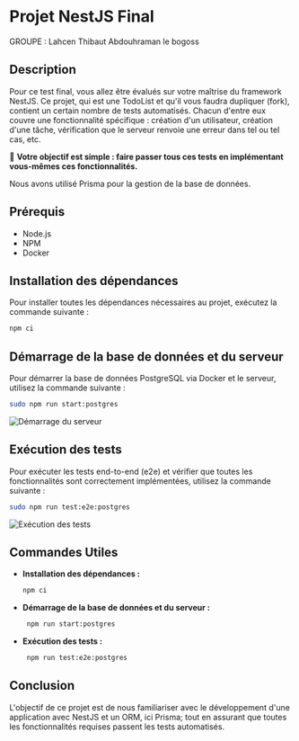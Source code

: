 
# Projet NestJS Final
GROUPE : Lahcen Thibaut Abdouhraman le bogoss
## Description

Pour ce test final, vous allez être évalués sur votre maîtrise du framework NestJS. Ce projet, qui est une TodoList et qu'il vous faudra dupliquer (fork), contient un certain nombre de tests automatisés. Chacun d'entre eux couvre une fonctionnalité spécifique : création d'un utilisateur, création d'une tâche, vérification que le serveur renvoie une erreur dans tel ou tel cas, etc.

🎯 **Votre objectif est simple : faire passer tous ces tests en implémentant vous-mêmes ces fonctionnalités.**

Nous avons utilisé Prisma pour la gestion de la base de données.

## Prérequis

- Node.js
- NPM
- Docker

## Installation des dépendances

Pour installer toutes les dépendances nécessaires au projet, exécutez la commande suivante :

```bash
npm ci
```

## Démarrage de la base de données et du serveur

Pour démarrer la base de données PostgreSQL via Docker et le serveur, utilisez la commande suivante :

```bash
sudo npm run start:postgres
```

![Démarrage du serveur](https://cdn.discordapp.com/attachments/1197615280231284756/1243507166879678474/image.png?ex=6651b9cb&is=6650684b&hm=645a2ba1378b87e0a490a8c0aae5d6c1fa86e3a8e979975b0af089eac6e6cfff&)

## Exécution des tests

Pour exécuter les tests end-to-end (e2e) et vérifier que toutes les fonctionnalités sont correctement implémentées, utilisez la commande suivante :

```bash
sudo npm run test:e2e:postgres
```

![Exécution des tests](https://cdn.discordapp.com/attachments/1197615280231284756/1243507371456860210/image.png?ex=6651b9fc&is=6650687c&hm=56b577de1dde084d4bac713e88d2898ea397c154c7f43f3054c7a5bc37543761&)

## Commandes Utiles

- **Installation des dépendances :**

  ```bash
  npm ci
  ```

- **Démarrage de la base de données et du serveur :**

  ```bash
   npm run start:postgres
  ```

- **Exécution des tests :**

  ```bash
   npm run test:e2e:postgres
  ```

## Conclusion

L'objectif de ce projet est de nous familiariser avec le développement d'une application avec NestJS et un ORM, ici Prisma; tout en assurant que toutes les fonctionnalités requises passent les tests automatisés.
